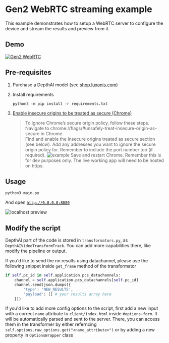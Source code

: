 # Gen2 WebRTC streaming example

This example demonstrates how to setup a WebRTC server to configure the device and stream the results and preview from it.

## Demo

[![Gen2 WebRTC](https://user-images.githubusercontent.com/5244214/121884542-58a1bf00-cd13-11eb-851d-dc45d541e385.gif)](https://youtu.be/8aeqGgO8LjY)

## Pre-requisites

1. Purchase a DepthAI model (see [shop.luxonis.com](https://shop.luxonis.com/))
2. Install requirements
   ```
   python3 -m pip install -r requirements.txt
   ```
3. [Enable insecure origins to be treated as secure (Chrome)](https://stackoverflow.com/a/58449078/5494277)

   > To ignore Chrome’s secure origin policy, follow these steps. Navigate to chrome://flags/#unsafely-treat-insecure-origin-as-secure in Chrome.  
   > Find and enable the Insecure origins treated as secure section (see below). Add any addresses you want to ignore the secure origin policy for. Remember to include the port number too (if required). 
   ![example](https://i.stack.imgur.com/8HpYF.png)
   > Save and restart Chrome. 
   > Remember this is for dev purposes only. The live working app will need to be hosted on https.

## Usage

```
python3 main.py
```

And open [`http://0.0.0.0:8080`](http://0.0.0.0:8080)

![localhost preview](https://user-images.githubusercontent.com/5244214/121889877-03b57700-cd1a-11eb-945c-7a4fe5ed29f1.png)

## Modify the script

DepthAI part of the code is stored in `transformators.py`, as `DepthAIVideoTransformTrack`.
You can add more capabilities there, like modify the pipeline or output.

If you'd like to send the nn results using datachannel, please use the following snippet inside `get_frame` method of the transformator

```python
if self.pc_id in self.application.pcs_datachannels:
    channel = self.application.pcs_datachannels[self.pc_id]
    channel.send(json.dumps({
        'type': 'NEW_RESULTS',
        'payload': [] # your results array here
    }))

```

If you'd like to add more config options to the script, first add a new input with a correct `name` attribute
to `client/index.html` inside `#options-form`. It will be automatically parsed and sent to the server.
There, you can access them in the transformer by either referncing `self.options.raw_options.get("<name_attribute>")`
or by adding a new property in `OptionsWrapper` class